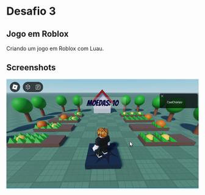 # Desafio 3

## Jogo em Roblox

Criando um jogo em Roblox com Luau.

## Screenshots
![](./screenshot.png)